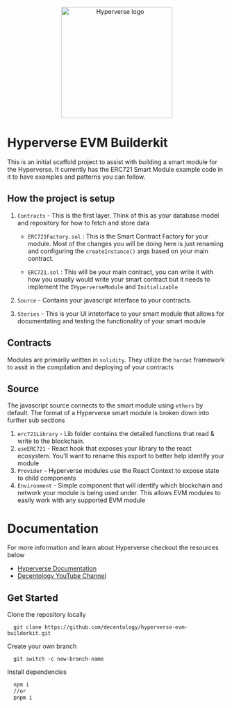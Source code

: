 
<p align="center">
<img src="https://drive.google.com/uc?export=view&id=1UFpBzZRnOBIZhIcaAWui1FIe9OSfJTKx" width="256" alt="Hyperverse logo" />
</p>

# Hyperverse EVM Builderkit

This is an initial scaffold project to assist with building a smart module for the Hyperverse. It currently has the ERC721 Smart Module example code in it to have examples and patterns you can follow. 

## How the project is setup

1. `Contracts` - This is the first layer. Think of this as your database model and repository for how to fetch and store data
    - `ERC721Factory.sol` : This is the Smart Contract Factory for your module. Most of the changes you will be doing here is just renaming and configuring the `createInstance()` args based on your main contract.

    -  `ERC721.sol` : This will be your main contract, you can write it with how you usually would write your smart contract but it needs to implement the `IHyperverseModule` and `Initializable`

2. `Source` - Contains your javascript interface to your contracts. 

3. `Stories` - This is your UI inteterface to your smart module that allows for documentating and testing the functionality of your smart module


## Contracts
Modules are primarily written in `solidity`. They utilize the `hardat` framework to assit in the compilation and deploying of your contracts

## Source
The javascript source connects to the smart module using `ethers` by default. The format of a Hyperverse smart module is broken down into further sub sections

1. `erc721Library` - Lib folder contains the detailed functions that read & write to the blockchain. 
2. `useERC721` - React hook that exposes your library to the react ecosystem. You'll want to rename this export to better help identify your module
3. `Provider` - Hyperverse modules use the React Context to expose state to child components
4. `Environment` - Simple component that will identify which blockchain and network your module is being used under. This allows EVM modules to easily work with any supported EVM module


# Documentation
For more information and learn about Hyperverse checkout the resources below

- [Hyperverse Documentation](https://docs.hyperverse.dev/)
- [Decentology YouTube Channel](https://www.youtube.com/c/Decentology)


## Get Started

Clone the repository locally
```
  git clone https://github.com/decentology/hyperverse-evm-builderkit.git
```

Create your own branch
```
  git switch -c new-branch-name
```

Install dependencies
```bash
  npm i 
  //or
  pnpm i
```




